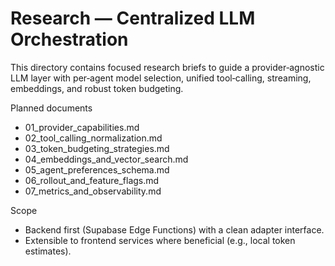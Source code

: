 # Research — Centralized LLM Orchestration

This directory contains focused research briefs to guide a provider‑agnostic LLM layer with per‑agent model selection, unified tool‑calling, streaming, embeddings, and robust token budgeting.

Planned documents
- 01_provider_capabilities.md
- 02_tool_calling_normalization.md
- 03_token_budgeting_strategies.md
- 04_embeddings_and_vector_search.md
- 05_agent_preferences_schema.md
- 06_rollout_and_feature_flags.md
- 07_metrics_and_observability.md

Scope
- Backend first (Supabase Edge Functions) with a clean adapter interface.
- Extensible to frontend services where beneficial (e.g., local token estimates).
